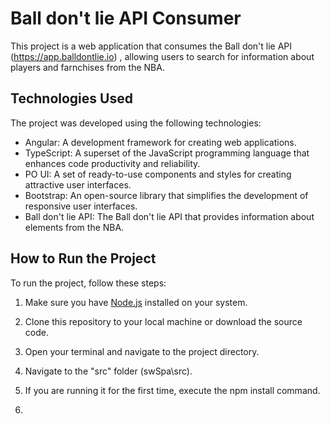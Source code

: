 # Ball don't lie API Consumer

This project is a web application that consumes the Ball don't lie API (https://app.balldontlie.io) , allowing users to search for information about players and farnchises from the NBA.

## Technologies Used

The project was developed using the following technologies:

- Angular: A development framework for creating web applications.
- TypeScript: A superset of the JavaScript programming language that enhances code productivity and reliability.
- PO UI: A set of ready-to-use components and styles for creating attractive user interfaces.
- Bootstrap: An open-source library that simplifies the development of responsive user interfaces.
- Ball don't lie API: The Ball don't lie API that provides information about elements from the NBA.

## How to Run the Project

To run the project, follow these steps:

1. Make sure you have [Node.js](https://nodejs.org/) installed on your system.

2. Clone this repository to your local machine or download the source code.

3. Open your terminal and navigate to the project directory.

4. Navigate to the "src" folder (swSpa\src).

5. If you are running it for the first time, execute the npm install command.
6. 